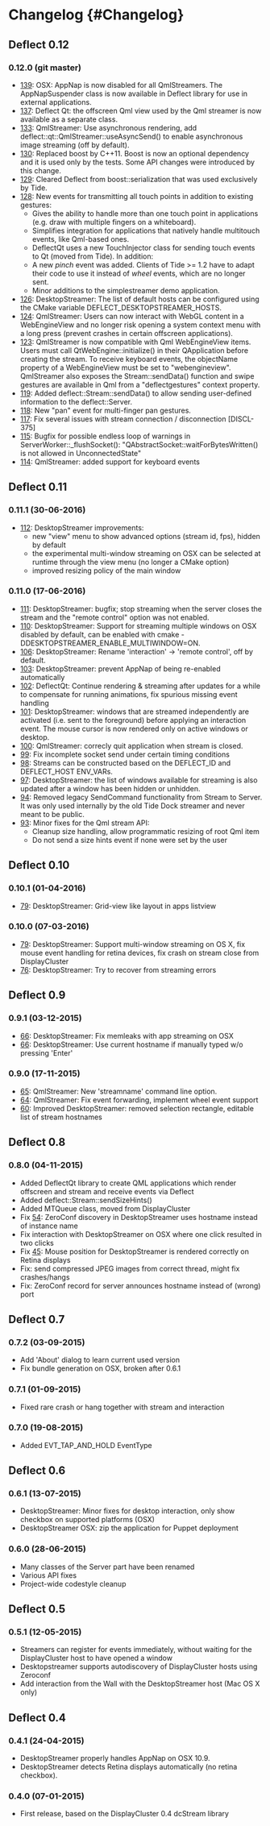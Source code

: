 Changelog {#Changelog}
============

## Deflect 0.12

### 0.12.0 (git master)

* [139](https://github.com/BlueBrain/Deflect/pull/139):
  OSX: AppNap is now disabled for all QmlStreamers. The AppNapSuspender class
  is now available in Deflect library for use in external applications.
* [137](https://github.com/BlueBrain/Deflect/pull/137):
  Deflect Qt: the offscreen Qml view used by the Qml streamer is now available
  as a separate class.
* [133](https://github.com/BlueBrain/Deflect/pull/133):
  QmlStreamer: Use asynchronous rendering, add
  deflect::qt::QmlStreamer::useAsyncSend() to enable asynchronous image streaming
  (off by default).
* [130](https://github.com/BlueBrain/Deflect/pull/130):
  Replaced boost by C++11. Boost is now an optional dependency and it is used
  only by the tests. Some API changes were introduced by this change.
* [129](https://github.com/BlueBrain/Deflect/pull/129):
  Cleared Deflect from boost::serialization that was used exclusively by Tide.
* [128](https://github.com/BlueBrain/Deflect/pull/128):
  New events for transmitting all touch points in addition to existing gestures:
  - Gives the ability to handle more than one touch point in applications (e.g.
    draw with multiple fingers on a whiteboard).
  - Simplifies integration for applications that natively handle multitouch
    events, like Qml-based ones.
  - DeflectQt uses a new TouchInjector class for sending touch events to Qt
    (moved from Tide).
  In addition:
  - A new *pinch* event was added. Clients of Tide >= 1.2 have to adapt their
    code to use it instead of *wheel* events, which are no longer sent.
  - Minor additions to the simplestreamer demo application.
* [126](https://github.com/BlueBrain/Deflect/pull/126):
  DesktopStreamer: The list of default hosts can be configured using the CMake
  variable DEFLECT_DESKTOPSTREAMER_HOSTS.
* [124](https://github.com/BlueBrain/Deflect/pull/124):
  QmlStreamer: Users can now interact with WebGL content in a WebEngineView
  and no longer risk opening a system context menu with a long press (prevent
  crashes in certain offscreen applications).
* [123](https://github.com/BlueBrain/Deflect/pull/123):
  QmlStreamer is now compatible with Qml WebEngineView items. Users must call
  QtWebEngine::initialize() in their QApplication before creating the stream.
  To receive keyboard events, the objectName property of a WebEngineView must
  be set to "webengineview".
  QmlStreamer also exposes the Stream::sendData() function and swipe gestures
  are available in Qml from a "deflectgestures" context property.
* [119](https://github.com/BlueBrain/Deflect/pull/119):
  Added deflect::Stream::sendData() to allow sending user-defined information
  to the deflect::Server.
* [118](https://github.com/BlueBrain/Deflect/pull/118):
  New "pan" event for multi-finger pan gestures.
* [117](https://github.com/BlueBrain/Deflect/pull/117):
  Fix several issues with stream connection / disconnection [DISCL-375]
* [115](https://github.com/BlueBrain/Deflect/pull/115):
  Bugfix for possible endless loop of warnings in ServerWorker::_flushSocket():
  "QAbstractSocket::waitForBytesWritten() is not allowed in UnconnectedState"
* [114](https://github.com/BlueBrain/Deflect/pull/114):
  QmlStreamer: added support for keyboard events

## Deflect 0.11

### 0.11.1 (30-06-2016)

* [112](https://github.com/BlueBrain/Deflect/pull/112):
  DesktopStreamer improvements:
  - new "view" menu to show advanced options (stream id, fps), hidden by default
  - the experimental multi-window streaming on OSX can be selected at runtime
    through the view menu (no longer a CMake option)
  - improved resizing policy of the main window

### 0.11.0 (17-06-2016)

* [111](https://github.com/BlueBrain/Deflect/pull/111):
  DesktopStreamer: bugfix; stop streaming when the server closes the stream
  and the "remote control" option was not enabled.
* [110](https://github.com/BlueBrain/Deflect/pull/110):
  DesktopStreamer: Support for streaming multiple windows on OSX disabled by
  default, can be enabled with cmake -DDESKTOPSTREAMER_ENABLE_MULTIWINDOW=ON.
* [106](https://github.com/BlueBrain/Deflect/pull/106):
  DesktopStreamer: Rename 'interaction' -> 'remote control', off by default.
* [103](https://github.com/BlueBrain/Deflect/pull/103):
  DesktopStreamer: prevent AppNap of being re-enabled automatically
* [102](https://github.com/BlueBrain/Deflect/pull/102):
  DeflectQt: Continue rendering & streaming after updates for a while to
  compensate for running animations, fix spurious missing event handling
* [101](https://github.com/BlueBrain/Deflect/pull/101):
  DesktopStreamer: windows that are streamed independently are activated
  (i.e. sent to the foreground) before applying an interaction event. The mouse
  cursor is now rendered only on active windows or desktop.
* [100](https://github.com/BlueBrain/Deflect/pull/100):
  QmlStreamer: correcly quit application when stream is closed.
* [99](https://github.com/BlueBrain/Deflect/pull/99):
  Fix incomplete socket send under certain timing conditions
* [98](https://github.com/BlueBrain/Deflect/pull/98):
  Streams can be constructed based on the DEFLECT_ID and DEFLECT_HOST ENV_VARs.
* [97](https://github.com/BlueBrain/Deflect/pull/97):
  DesktopStreamer: the list of windows available for streaming is also updated
  after a window has been hidden or unhidden.
* [94](https://github.com/BlueBrain/Deflect/pull/94):
  Removed legacy SendCommand functionality from Stream to Server. It was only
  used internally by the old Tide Dock streamer and never meant to be public.
* [93](https://github.com/BlueBrain/Deflect/pull/93):
  Minor fixes for the Qml stream API:
  - Cleanup size handling, allow programmatic resizing of root Qml item
  - Do not send a size hints event if none were set by the user

## Deflect 0.10

### 0.10.1 (01-04-2016)
* [79](https://github.com/BlueBrain/Deflect/pull/79):
  DesktopStreamer: Grid-view like layout in apps listview

### 0.10.0 (07-03-2016)
* [79](https://github.com/BlueBrain/Deflect/pull/79):
  DesktopStreamer: Support multi-window streaming on OS X, fix mouse
  event handling for retina devices, fix crash on stream close from
  DisplayCluster
* [76](https://github.com/BlueBrain/Deflect/pull/76):
  DesktopStreamer: Try to recover from streaming errors

## Deflect 0.9

### 0.9.1 (03-12-2015)
* [66](https://github.com/BlueBrain/Deflect/pull/66):
  DesktopStreamer: Fix memleaks with app streaming on OSX
* [66](https://github.com/BlueBrain/Deflect/pull/66):
  DesktopStreamer: Use current hostname if manually typed w/o pressing 'Enter'

### 0.9.0 (17-11-2015)
* [65](https://github.com/BlueBrain/Deflect/pull/65):
  QmlStreamer: New 'streamname' command line option.
* [64](https://github.com/BlueBrain/Deflect/pull/64):
  QmlStreamer: Fix event forwarding, implement wheel event support
* [60](https://github.com/BlueBrain/Deflect/pull/60):
  Improved DesktopStreamer: removed selection rectangle, editable list of stream
  hostnames

## Deflect 0.8

### 0.8.0 (04-11-2015)
* Added DeflectQt library to create QML applications which render offscreen and
  stream and receive events via Deflect
* Added deflect::Stream::sendSizeHints()
* Added MTQueue class, moved from DisplayCluster
* Fix [54](https://github.com/BlueBrain/Deflect/issues/54): ZeroConf discovery
  in DesktopStreamer uses hostname instead of instance name
* Fix interaction with DesktopStreamer on OSX where one click resulted in two
  clicks
* Fix [45](https://github.com/BlueBrain/Deflect/issues/45): Mouse position for
  DesktopStreamer is rendered correctly on Retina displays
* Fix: send compressed JPEG images from correct thread, might fix crashes/hangs
* Fix: ZeroConf record for server announces hostname instead of (wrong) port

## Deflect 0.7

### 0.7.2 (03-09-2015)
* Add 'About' dialog to learn current used version
* Fix bundle generation on OSX, broken after 0.6.1

### 0.7.1 (01-09-2015)
* Fixed rare crash or hang together with stream and interaction

### 0.7.0 (19-08-2015)
* Added EVT_TAP_AND_HOLD EventType

## Deflect 0.6

### 0.6.1 (13-07-2015)
* DesktopStreamer: Minor fixes for desktop interaction, only show checkbox on
  supported platforms (OSX)
* DesktopStreamer OSX: zip the application for Puppet deployment

### 0.6.0 (28-06-2015)
* Many classes of the Server part have been renamed
* Various API fixes
* Project-wide codestyle cleanup

## Deflect 0.5

### 0.5.1 (12-05-2015)
* Streamers can register for events immediately, without waiting for the
  DisplayCluster host to have opened a window
* Desktopstreamer supports autodiscovery of DisplayCluster hosts using Zeroconf
* Add interaction from the Wall with the DesktopStreamer host (Mac OS X
  only)

## Deflect 0.4

### 0.4.1 (24-04-2015)
* DesktopStreamer properly handles AppNap on OSX 10.9.
* DesktopStreamer detects Retina displays automatically (no retina checkbox).

### 0.4.0 (07-01-2015)
* First release, based on the DisplayCluster 0.4 dcStream library
